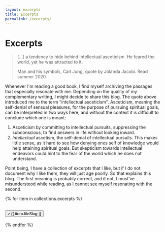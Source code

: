 ```yaml
---
layout: excerpts
title: Excerpts
permalink: /excerpts/
---
```


# Excerpts

<blockquote>
    <p> [...] a tendency to hide behind intellectual asceticism. He feared the world, yet he was attracted to it. </p>
    <figcaption>Man and his symbols, Carl Jung, quote by Jolanda Jacobi. Read summer 2020.</figcaption>
</blockquote>

Whenever I'm reading a good book, I find myself archiving the passages that especially resonate with me. Depending on the quality of my complementary writing, I might decide to share this blog. The quote above introduced me to the term "intellectual asceticism". Asceticism, meaning the self-denial of sensual pleasures, for the purpose of pursuing spiritual goals, can be interpreted in two ways here, and without the context it is difficult to conclude which one is meant:
1. Asceticism by committing to intellectual pursuits, suppressing the subconscious, to find answers in life without looking inward.
2. *Intellectual* ascetism, the self-denial of intellectual pursuits. This makes little sense, as it hard to see how denying ones self of knowledge would help attaining spiritual goals. But skepticism towards intellectual endeavors could hint to the fear of the world which he does not understand.

Point being, I have a collection of excerpts that I like, but if I do not document why I like them, they will just age poorly. So that explains this blog. The first meaning is probably correct, and if not, I must've misunderstood while reading, as I cannot see myself resonating with the second.

{% for item in collections.excerpts %}
<div>
  <h2>
    <button 
    class="toggle-button"
    onclick="toggleContent('content-{{ item.fileSlug }}', this)">
        &gt; {{ item.fileSlug }}
    </button>
  </h2>
  <div id="content-{{ item.fileSlug }}" style="display: none; margin-left: 20px;">
    {{item.templateContent}}
  </div>
</div>
{% endfor %}
